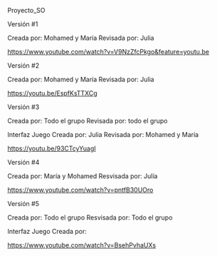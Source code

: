 Proyecto_SO

Versión #1 
    
Creada por:  Mohamed y María
Revisada por: Julia

https://www.youtube.com/watch?v=V9NzZfcPkgo&feature=youtu.be

Versión #2

Creada por:  Mohamed y María
Revisada por: Julia

https://youtu.be/EspfKsTTXCg


Versión #3

Creada por:  Todo el grupo
Revisada por: todo el grupo

Interfaz Juego
Creada por:  Julia 
Revisada por: Mohamed y María

https://youtu.be/93CTcyYuagI

Versión #4

Creada por: María y Mohamed
Resvisada por: Julía

https://www.youtube.com/watch?v=pntfB30UOro

Versión #5

Creada por: Todo el grupo
Resvisada por: Todo el grupo

Interfaz Juego
Creada por: 

https://www.youtube.com/watch?v=BsehPvhaUXs



